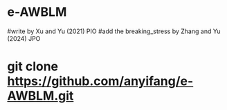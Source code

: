 # e-AWBLM
#write by Xu and Yu (2021) PIO
#add the breaking_stress by Zhang and Yu (2024) JPO


# git clone https://github.com/anyifang/e-AWBLM.git
